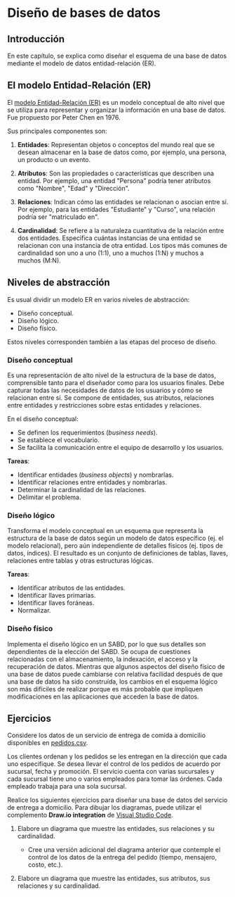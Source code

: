 # Diseño de bases de datos

## Introducción
En este capítulo, se explica como diseñar el esquema de una base de datos mediante el modelo de datos entidad-relación (ER).

## El modelo Entidad-Relación (ER)
El [modelo Entidad-Relación (ER)](https://en.wikipedia.org/wiki/Entity%E2%80%93relationship_model) es un modelo conceptual de alto nivel que se utiliza para representar y organizar la información en una base de datos. Fue propuesto por Peter Chen en 1976.

Sus principales componentes son:

1. **Entidades**: Representan objetos o conceptos del mundo real que se desean almacenar en la base de datos como, por ejemplo, una persona, un producto o un evento.

2. **Atributos**: Son las propiedades o características que describen una entidad. Por ejemplo, una entidad "Persona" podría tener atributos como "Nombre", "Edad" y "Dirección".

3. **Relaciones**: Indican cómo las entidades se relacionan o asocian entre sí. Por ejemplo, para las entidades "Estudiante" y "Curso", una relación podría ser "matriculado en".

4. **Cardinalidad**: Se refiere a la naturaleza cuantitativa de la relación entre dos entidades. Especifica cuántas instancias de una entidad se relacionan con una instancia de otra entidad. Los tipos más comunes de cardinalidad son uno a uno (1:1), uno a muchos (1:N) y muchos a muchos (M:N).

## Niveles de abstracción
Es usual dividir un modelo ER en varios niveles de abstracción:

- Diseño conceptual.
- Diseño lógico.
- Diseño físico.

Estos niveles corresponden también a las etapas del proceso de diseño.

### Diseño conceptual
Es una representación de alto nivel de la estructura de la base de datos, comprensible tanto para el diseñador como para los usuarios finales. Debe capturar todas las necesidades de datos de los usuarios y cómo se relacionan entre sí. Se compone de entidades, sus atributos, relaciones entre entidades y restricciones sobre estas entidades y relaciones.

En el diseño conceptual:

- Se definen los requerimientos (*business needs*).
- Se establece el vocabulario.
- Se facilita la comunicación entre el equipo de desarrollo y los usuarios.

**Tareas**:

- Identificar entidades (*business objects*) y nombrarlas.
- Identificar relaciones entre entidades y nombrarlas.
- Determinar la cardinalidad de las relaciones.
- Delimitar el problema.

### Diseño lógico
Transforma el modelo conceptual en un esquema que representa la estructura de la base de datos según un modelo de datos específico (ej. el modelo relacional), pero aún independiente de detalles físicos (ej. tipos de datos, índices). El resultado es un conjunto de definiciones de tablas, llaves, relaciones entre tablas y otras estructuras lógicas.

**Tareas**:

- Identificar atributos de las entidades.
- Identificar llaves primarias.
- Identificar llaves foráneas.
- Normalizar.

### Diseño físico
Implementa el diseño lógico en un SABD, por lo que sus detalles son dependientes de la elección del SABD. Se ocupa de cuestiones relacionadas con el almacenamiento, la indexación, el acceso y la recuperación de datos. Mientras que algunos aspectos del diseño físico de una base de datos puede cambiarse con relativa facilidad después de que una base de datos ha sido construída, los cambios en el esquema lógico son más difíciles de realizar porque es más probable que impliquen modificaciones en las aplicaciones que acceden la base de datos.

## Ejercicios
Considere los datos de un servicio de entrega de comida a domicilio disponibles en [pedidos.csv](https://github.com/gf0659-exploraciongeodatos/2023-ii/blob/main/datos/pedidos/pedidos.csv). 

Los clientes ordenan y los pedidos se les entregan en la dirección que cada uno especifique. Se desea llevar el control de los pedidos de acuerdo por sucursal, fecha y promoción. El servicio cuenta con varias sucursales y cada sucursal tiene uno o varios empleados para tomar las órdenes. Cada empleado trabaja para una sola sucursal.

Realice los siguientes ejercicios para diseñar una base de datos del servicio de entrega a domicilio. Para dibujar los diagramas, puede utilizar el complemento **Draw.io integration** de [Visual Studio Code](https://code.visualstudio.com/).

1. Elabore un diagrama que muestre las entidades, sus relaciones y su cardinalidad.

    - Cree una versión adicional del diagrama anterior que contemple el control de los datos de la entrega del pedido (tiempo, mensajero, costo, etc.).

2. Elabore un diagrama que muestre las entidades, sus atributos, sus relaciones y su cardinalidad.
